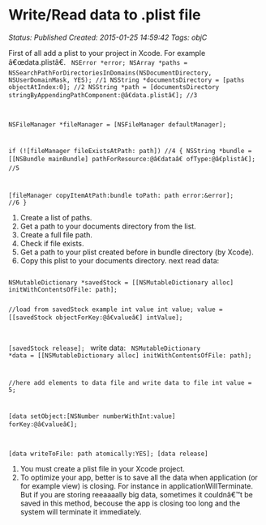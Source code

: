# Write/Read data to .plist file

_Status: Published_
_Created: 2015-01-25 14:59:42_
_Tags: objC_

First of all add a plist to your project in Xcode. For example â€œdata.plistâ€.
<code>
NSError *error;
NSArray *paths = NSSearchPathForDirectoriesInDomains(NSDocumentDirectory, NSUserDomainMask, YES); //1
NSString *documentsDirectory = [paths objectAtIndex:0]; //2
NSString *path = [documentsDirectory stringByAppendingPathComponent:@â€data.plistâ€]; //3

NSFileManager *fileManager = [NSFileManager defaultManager];

if (![fileManager fileExistsAtPath: path]) //4
{
NSString *bundle = [[NSBundle mainBundle] pathForResource:@â€dataâ€ ofType:@â€plistâ€]; //5

[fileManager copyItemAtPath:bundle toPath: path error:&error]; //6
}
</code>
1) Create a list of paths.
2) Get a path to your documents directory from the list.
3) Create a full file path.
4) Check if file exists.
5) Get a path to your plist created before in bundle directory (by Xcode).
6) Copy this plist to your documents directory.
next read data:
<code>
NSMutableDictionary *savedStock = [[NSMutableDictionary alloc] initWithContentsOfFile: path];

//load from savedStock example int value
int value;
value = [[savedStock objectForKey:@â€valueâ€] intValue];

[savedStock release];
</code>
write data:
<code>
NSMutableDictionary *data = [[NSMutableDictionary alloc] initWithContentsOfFile: path];

//here add elements to data file and write data to file
int value = 5;

[data setObject:[NSNumber numberWithInt:value] forKey:@â€valueâ€];

[data writeToFile: path atomically:YES];
[data release]
</code>

1) You must create a plist file in your Xcode project.
2) To optimize your app, better is to save all the data when application (or for example view) is closing. For instance in applicationWillTerminate. But if you are storing reeaaaally big data, sometimes it couldnâ€™t be saved in this method, becouse the app is closing too long and the system will terminate it immediately.